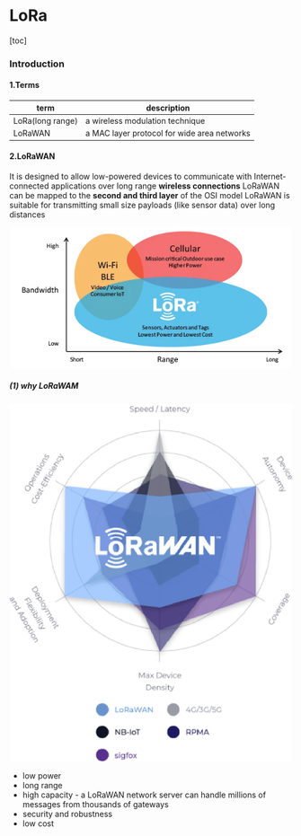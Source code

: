 # LoRa

[toc]

### Introduction

#### 1.Terms

|term|description|
|-|-|
|LoRa(long range)|a wireless modulation technique|
|LoRaWAN|a MAC layer protocol for wide area networks|

#### 2.LoRaWAN
It is designed to allow low-powered devices to communicate with Internet-connected applications over long range **wireless connections**
LoRaWAN can be mapped to the **second and third layer** of the OSI model
LoRaWAN is suitable for transmitting small size payloads (like sensor data) over long distances

![](./imgs/overview_01.png)

##### (1) why LoRaWAM
![](./imgs/overview_02.png)
* low power
* long range
* high capacity - a LoRaWAN network server can handle millions of messages from thousands of gateways
* security and robustness
* low cost
